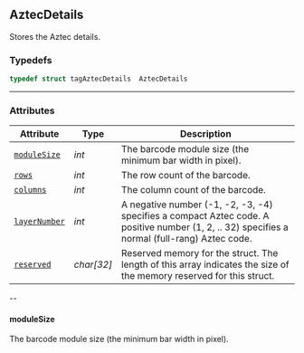 ## AztecDetails
Stores the Aztec details.
  

### Typedefs

```cpp
typedef struct tagAztecDetails  AztecDetails
```  
---
### Attributes
  
| Attribute | Type | Description |
|---------- | ----------- | ----------- |
| [`moduleSize`](#modulesize) | *int* |  The barcode module size (the minimum bar width in pixel). |
| [`rows`](#rows) | *int* | The row count of the barcode. |
| [`columns`](#columns) | *int* |  The column count of the barcode. |
| [`layerNumber`](#layerNumber) | *int* |  A negative number (-1, -2, -3, -4) specifies a compact Aztec code. A positive number (1, 2, .. 32) specifies a normal (full-rang) Aztec code. |
| [`reserved`](#reserved) | *char\[32\]* |  Reserved memory for the struct. The length of this array indicates the size of the memory reserved for this struct. |
  
--
#### moduleSize
 The barcode module size (the minimum bar width in pixel).
